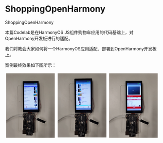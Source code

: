 # ShoppingOpenHarmony

ShoppingOpenHarmony

本篇Codelab是在HarmonyOS JS组件购物车应用的代码基础上，对OpenHarmony开发板进行的适配。

我们将教会大家如何将一个HarmonyOS应用适配、部署到OpenHarmony开发板上。

案例最终效果如下图所示：

![](screenshots/device/ShoppingDemo.PNG)